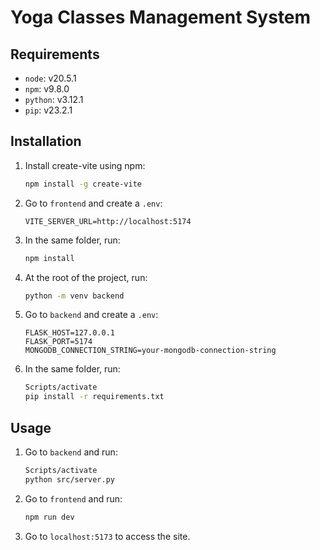 # Yoga Classes Management System

## Requirements

- `node`: v20.5.1
- `npm`: v9.8.0
- `python`: v3.12.1
- `pip`: v23.2.1

## Installation

1. Install create-vite using npm:

    ```bash
    npm install -g create-vite
    ```

1. Go to `frontend` and create a `.env`:

    ```dotenv
    VITE_SERVER_URL=http://localhost:5174
    ```

1. In the same folder, run:

    ```bash
    npm install
    ```

1. At the root of the project, run:

    ```bash
    python -m venv backend
    ```

1. Go to `backend` and create a `.env`:

    ```dotenv
    FLASK_HOST=127.0.0.1
    FLASK_PORT=5174
    MONGODB_CONNECTION_STRING=your-mongodb-connection-string
    ```

1. In the same folder, run:

    ```bash
    Scripts/activate
    pip install -r requirements.txt
    ```

## Usage

1. Go to `backend` and run:

    ```bash
    Scripts/activate
    python src/server.py
    ```

1. Go to `frontend` and run:

    ```bash
    npm run dev
    ```

1. Go to `localhost:5173` to access the site.
